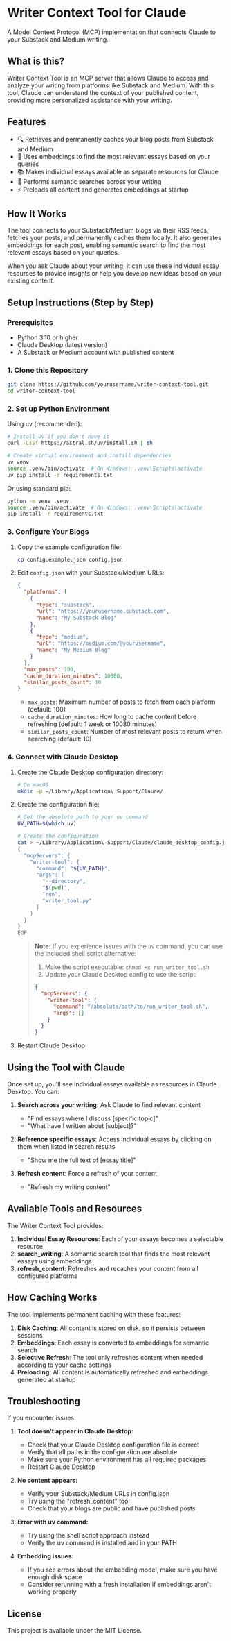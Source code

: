 # Writer Context Tool for Claude

A Model Context Protocol (MCP) implementation that connects Claude to your Substack and Medium writing.

## What is this?

Writer Context Tool is an MCP server that allows Claude to access and analyze your writing from platforms like Substack and Medium. With this tool, Claude can understand the context of your published content, providing more personalized assistance with your writing.

## Features

- 🔍 Retrieves and permanently caches your blog posts from Substack and Medium
- 🔎 Uses embeddings to find the most relevant essays based on your queries
- 📚 Makes individual essays available as separate resources for Claude
- 🧠 Performs semantic searches across your writing
- ⚡ Preloads all content and generates embeddings at startup

## How It Works

The tool connects to your Substack/Medium blogs via their RSS feeds, fetches your posts, and permanently caches them locally. It also generates embeddings for each post, enabling semantic search to find the most relevant essays based on your queries.

When you ask Claude about your writing, it can use these individual essay resources to provide insights or help you develop new ideas based on your existing content.

## Setup Instructions (Step by Step)

### Prerequisites

- Python 3.10 or higher
- Claude Desktop (latest version)
- A Substack or Medium account with published content

### 1. Clone this Repository

```bash
git clone https://github.com/yourusername/writer-context-tool.git
cd writer-context-tool
```

### 2. Set up Python Environment

Using uv (recommended):

```bash
# Install uv if you don't have it
curl -LsSf https://astral.sh/uv/install.sh | sh

# Create virtual environment and install dependencies
uv venv
source .venv/bin/activate  # On Windows: .venv\Scripts\activate
uv pip install -r requirements.txt
```

Or using standard pip:

```bash
python -m venv .venv
source .venv/bin/activate  # On Windows: .venv\Scripts\activate
pip install -r requirements.txt
```

### 3. Configure Your Blogs

1. Copy the example configuration file:
   ```bash
   cp config.example.json config.json
   ```

2. Edit `config.json` with your Substack/Medium URLs:
   ```json
   {
     "platforms": [
       {
         "type": "substack",
         "url": "https://yourusername.substack.com",
         "name": "My Substack Blog"
       },
       {
         "type": "medium",
         "url": "https://medium.com/@yourusername",
         "name": "My Medium Blog"
       }
     ],
     "max_posts": 100,
     "cache_duration_minutes": 10080,
     "similar_posts_count": 10
   }
   ```
   
   - `max_posts`: Maximum number of posts to fetch from each platform (default: 100)
   - `cache_duration_minutes`: How long to cache content before refreshing (default: 1 week or 10080 minutes)
   - `similar_posts_count`: Number of most relevant posts to return when searching (default: 10)

### 4. Connect with Claude Desktop

1. Create the Claude Desktop configuration directory:
   ```bash
   # On macOS
   mkdir -p ~/Library/Application\ Support/Claude/
   ```

2. Create the configuration file:
   ```bash
   # Get the absolute path to your uv command
   UV_PATH=$(which uv)
   
   # Create the configuration
   cat > ~/Library/Application\ Support/Claude/claude_desktop_config.json << EOF
   {
     "mcpServers": {
       "writer-tool": {
         "command": "${UV_PATH}",
         "args": [
           "--directory",
           "$(pwd)",
           "run",
           "writer_tool.py"
         ]
       }
     }
   }
   EOF
   ```
   
   > **Note:** If you experience issues with the `uv` command, you can use the included shell script alternative:
   > 1. Make the script executable: `chmod +x run_writer_tool.sh`
   > 2. Update your Claude Desktop config to use the script:
   > ```json
   > {
   >   "mcpServers": {
   >     "writer-tool": {
   >       "command": "/absolute/path/to/run_writer_tool.sh",
   >       "args": []
   >     }
   >   }
   > }
   > ```

3. Restart Claude Desktop

## Using the Tool with Claude

Once set up, you'll see individual essays available as resources in Claude Desktop. You can:

1. **Search across your writing**: Ask Claude to find relevant content
   - "Find essays where I discuss [specific topic]"
   - "What have I written about [subject]?"

2. **Reference specific essays**: Access individual essays by clicking on them when listed in search results
   - "Show me the full text of [essay title]"

3. **Refresh content**: Force a refresh of your content
   - "Refresh my writing content"

## Available Tools and Resources

The Writer Context Tool provides:

1. **Individual Essay Resources**: Each of your essays becomes a selectable resource
2. **search_writing**: A semantic search tool that finds the most relevant essays using embeddings
3. **refresh_content**: Refreshes and recaches your content from all configured platforms

## How Caching Works

The tool implements permanent caching with these features:

1. **Disk Caching**: All content is stored on disk, so it persists between sessions
2. **Embeddings**: Each essay is converted to embeddings for semantic search
3. **Selective Refresh**: The tool only refreshes content when needed according to your cache settings
4. **Preloading**: All content is automatically refreshed and embeddings generated at startup

## Troubleshooting

If you encounter issues:

1. **Tool doesn't appear in Claude Desktop:**
   - Check that your Claude Desktop configuration file is correct
   - Verify that all paths in the configuration are absolute 
   - Make sure your Python environment has all required packages
   - Restart Claude Desktop

2. **No content appears:**
   - Verify your Substack/Medium URLs in config.json
   - Try using the "refresh_content" tool
   - Check that your blogs are public and have published posts

3. **Error with uv command:**
   - Try using the shell script approach instead
   - Verify the uv command is installed and in your PATH

4. **Embedding issues:**
   - If you see errors about the embedding model, make sure you have enough disk space
   - Consider rerunning with a fresh installation if embeddings aren't working properly

## License

This project is available under the MIT License. 